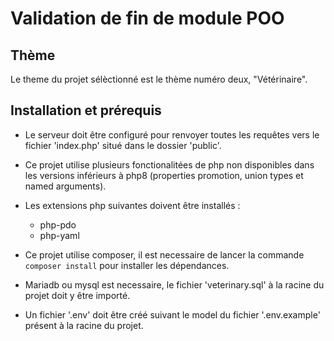 # Validation de fin de module POO

## Thème

Le theme du projet sélèctionné est le thème numéro deux, "Vétérinaire".

## Installation et prérequis

- Le serveur doit être configuré pour renvoyer toutes les requêtes vers le fichier 'index.php' situé dans le dossier 'public'.

- Ce projet utilise plusieurs fonctionalitées de php non disponibles dans les versions inférieurs à php8 (properties promotion, union types et named arguments).

- Les extensions php suivantes doivent être installés :
	- php-pdo
	- php-yaml

- Ce projet utilise composer, il est necessaire de lancer la commande ```composer install``` pour installer les dépendances.

- Mariadb ou mysql est necessaire, le fichier 'veterinary.sql' à la racine du projet doit y être importé.

- Un fichier '.env' doit être créé suivant le model du fichier '.env.example' présent à la racine du projet.
